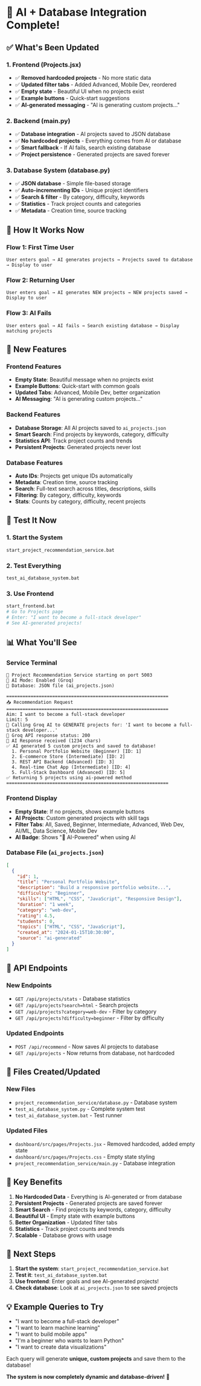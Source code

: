 # 🎉 AI + Database Integration Complete!

## ✅ What's Been Updated

### 1. **Frontend (Projects.jsx)**
- ✅ **Removed hardcoded projects** - No more static data
- ✅ **Updated filter tabs** - Added Advanced, Mobile Dev, reordered
- ✅ **Empty state** - Beautiful UI when no projects exist
- ✅ **Example buttons** - Quick-start suggestions
- ✅ **AI-generated messaging** - "AI is generating custom projects..."

### 2. **Backend (main.py)**
- ✅ **Database integration** - AI projects saved to JSON database
- ✅ **No hardcoded projects** - Everything comes from AI or database
- ✅ **Smart fallback** - If AI fails, search existing database
- ✅ **Project persistence** - Generated projects are saved forever

### 3. **Database System (database.py)**
- ✅ **JSON database** - Simple file-based storage
- ✅ **Auto-incrementing IDs** - Unique project identifiers
- ✅ **Search & filter** - By category, difficulty, keywords
- ✅ **Statistics** - Track project counts and categories
- ✅ **Metadata** - Creation time, source tracking

## 🚀 How It Works Now

### **Flow 1: First Time User**
```
User enters goal → AI generates projects → Projects saved to database → Display to user
```

### **Flow 2: Returning User**
```
User enters goal → AI generates NEW projects → NEW projects saved → Display to user
```

### **Flow 3: AI Fails**
```
User enters goal → AI fails → Search existing database → Display matching projects
```

## 🎯 New Features

### **Frontend Features**
- **Empty State**: Beautiful message when no projects exist
- **Example Buttons**: Quick-start with common goals
- **Updated Tabs**: Advanced, Mobile Dev, better organization
- **AI Messaging**: "AI is generating custom projects..."

### **Backend Features**
- **Database Storage**: All AI projects saved to `ai_projects.json`
- **Smart Search**: Find projects by keywords, category, difficulty
- **Statistics API**: Track project counts and trends
- **Persistent Projects**: Generated projects never lost

### **Database Features**
- **Auto IDs**: Projects get unique IDs automatically
- **Metadata**: Creation time, source tracking
- **Search**: Full-text search across titles, descriptions, skills
- **Filtering**: By category, difficulty, keywords
- **Stats**: Counts by category, difficulty, recent projects

## 🧪 Test It Now

### **1. Start the System**
```bash
start_project_recommendation_service.bat
```

### **2. Test Everything**
```bash
test_ai_database_system.bat
```

### **3. Use Frontend**
```bash
start_frontend.bat
# Go to Projects page
# Enter: "I want to become a full-stack developer"
# See AI-generated projects!
```

## 📊 What You'll See

### **Service Terminal**
```
🚀 Project Recommendation Service starting on port 5003
🤖 AI Mode: Enabled (Groq)
💾 Database: JSON file (ai_projects.json)

============================================================
📥 Recommendation Request
============================================================
Aim: I want to become a full-stack developer
Limit: 5
🤖 Calling Groq AI to GENERATE projects for: 'I want to become a full-stack developer...'
📡 Groq API response status: 200
💬 AI Response received (1234 chars)
✅ AI generated 5 custom projects and saved to database!
  1. Personal Portfolio Website (Beginner) [ID: 1]
  2. E-commerce Store (Intermediate) [ID: 2]
  3. REST API Backend (Advanced) [ID: 3]
  4. Real-time Chat App (Intermediate) [ID: 4]
  5. Full-Stack Dashboard (Advanced) [ID: 5]
✅ Returning 5 projects using ai-powered method
============================================================
```

### **Frontend Display**
- **Empty State**: If no projects, shows example buttons
- **AI Projects**: Custom generated projects with skill tags
- **Filter Tabs**: All, Saved, Beginner, Intermediate, Advanced, Web Dev, AI/ML, Data Science, Mobile Dev
- **AI Badge**: Shows "🤖 AI-Powered" when using AI

### **Database File** (`ai_projects.json`)
```json
[
  {
    "id": 1,
    "title": "Personal Portfolio Website",
    "description": "Build a responsive portfolio website...",
    "difficulty": "Beginner",
    "skills": ["HTML", "CSS", "JavaScript", "Responsive Design"],
    "duration": "1 week",
    "category": "web-dev",
    "rating": 4.5,
    "students": 0,
    "topics": ["HTML", "CSS", "JavaScript"],
    "created_at": "2024-01-15T10:30:00",
    "source": "ai-generated"
  }
]
```

## 🔧 API Endpoints

### **New Endpoints**
- `GET /api/projects/stats` - Database statistics
- `GET /api/projects?search=html` - Search projects
- `GET /api/projects?category=web-dev` - Filter by category
- `GET /api/projects?difficulty=beginner` - Filter by difficulty

### **Updated Endpoints**
- `POST /api/recommend` - Now saves AI projects to database
- `GET /api/projects` - Now returns from database, not hardcoded

## 📁 Files Created/Updated

### **New Files**
- `project_recommendation_service/database.py` - Database system
- `test_ai_database_system.py` - Complete system test
- `test_ai_database_system.bat` - Test runner

### **Updated Files**
- `dashboard/src/pages/Projects.jsx` - Removed hardcoded, added empty state
- `dashboard/src/pages/Projects.css` - Empty state styling
- `project_recommendation_service/main.py` - Database integration

## 🎯 Key Benefits

1. **No Hardcoded Data** - Everything is AI-generated or from database
2. **Persistent Projects** - Generated projects are saved forever
3. **Smart Search** - Find projects by keywords, category, difficulty
4. **Beautiful UI** - Empty state with example buttons
5. **Better Organization** - Updated filter tabs
6. **Statistics** - Track project counts and trends
7. **Scalable** - Database grows with usage

## 🚀 Next Steps

1. **Start the system**: `start_project_recommendation_service.bat`
2. **Test it**: `test_ai_database_system.bat`
3. **Use frontend**: Enter goals and see AI-generated projects!
4. **Check database**: Look at `ai_projects.json` to see saved projects

## 💡 Example Queries to Try

- "I want to become a full-stack developer"
- "I want to learn machine learning"
- "I want to build mobile apps"
- "I'm a beginner who wants to learn Python"
- "I want to create data visualizations"

Each query will generate **unique, custom projects** and save them to the database!

**The system is now completely dynamic and database-driven!** 🎉
